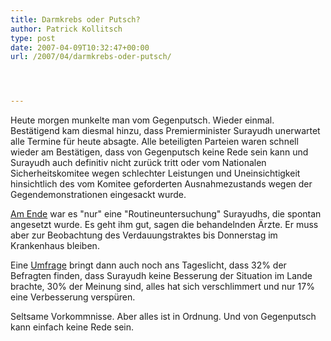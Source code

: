 ```yaml
---
title: Darmkrebs oder Putsch?
author: Patrick Kollitsch
type: post
date: 2007-04-09T10:32:47+00:00
url: /2007/04/darmkrebs-oder-putsch/




---
```

Heute morgen munkelte man vom Gegenputsch. Wieder einmal. Best&auml;tigend kam diesmal hinzu, dass Premierminister Surayudh unerwartet alle Termine f&uuml;r heute absagte. Alle beteiligten Parteien waren schnell wieder am Best&auml;tigen, dass von Gegenputsch keine Rede sein kann und Surayudh auch definitiv nicht zur&uuml;ck tritt oder vom Nationalen Sicherheitskomitee wegen schlechter Leistungen und Uneinsichtigkeit hinsichtlich des vom Komitee geforderten Ausnahmezustands wegen der Gegendemonstrationen eingesackt wurde.

[Am Ende][1] war es "nur" eine "Routineuntersuchung" Surayudhs, die spontan angesetzt wurde. Es geht ihm gut, sagen die behandelnden &Auml;rzte. Er muss aber zur Beobachtung des Verdauungstraktes bis Donnerstag im Krankenhaus bleiben.

Eine [Umfrage][2] bringt dann auch noch ans Tageslicht, dass 32% der Befragten finden, dass Surayudh keine Besserung der Situation im Lande brachte, 30% der Meinung sind, alles hat sich verschlimmert und nur 17% eine Verbesserung versp&uuml;ren.

Seltsame Vorkommnisse. Aber alles ist in Ordnung. Und von Gegenputsch kann einfach keine Rede sein.

 [1]: http://www.nationmultimedia.com/breakingnews/read.php?newsid=30031471
 [2]: http://www.bangkokpost.com/breaking_news/breakingnews.php?id=117976